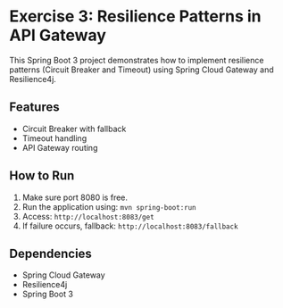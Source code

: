 # Exercise 3: Resilience Patterns in API Gateway

This Spring Boot 3 project demonstrates how to implement resilience patterns (Circuit Breaker and Timeout) using Spring Cloud Gateway and Resilience4j.

## Features
- Circuit Breaker with fallback
- Timeout handling
- API Gateway routing

## How to Run
1. Make sure port 8080 is free.
2. Run the application using: `mvn spring-boot:run`
3. Access: `http://localhost:8083/get`
4. If failure occurs, fallback: `http://localhost:8083/fallback`

## Dependencies
- Spring Cloud Gateway
- Resilience4j
- Spring Boot 3